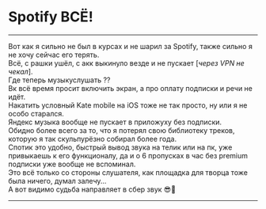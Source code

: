 # Spotify ВСЁ! #
***
Вот как я сильно не был в курсах и не шарил за Spotify, также сильно
я не хочу сейчас его терять.  
Всё, с рашки ушёл, с акк
выкинуло везде и не пускает [_через VPN не чекал_].  
Где теперь музыкуслушать ??  
Вк всё время просит включить экран, а про оплату
подписки и речи не идёт.  
Накатить условный Kate mobile на iOS тоже не так просто, ну или я не особо старался.  
Яндекс музыка вообще не пускает в приложуху без подписки.  
Обидно более всего за то, что я потерял свою библиотеку треков, которую я так
скульпурёзно собирал более года.  
Спотик это удобно, быстрый вывод звука на телик или на пк, уже привыкаешь к его функционалу, да и о 6 пропусках в час без premium подписки уже вообще не вспоминал.  
Это всё только со стороны слушателя, как площадка для
творца тоже была ничего, думал залечу...  
А вот видимо судьба направляет в сбер звук 😎🤙
***

